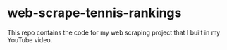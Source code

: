 # web-scrape-tennis-rankings
This repo contains the code for my web scraping project that I built in my YouTube video.
